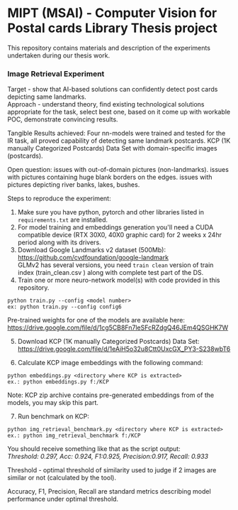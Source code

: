 # MIPT (MSAI) - Computer Vision for Postal cards Library Thesis project

This repository contains materials and description of the experiments undertaken during our thesis work.

### Image Retrieval Experiment
Target - show that AI-based solutions can confidently detect post cards depicting same landmarks. <br> 
Approach - understand theory, find existing technological solutions appropriate for the task, select best one, based on it come up with workable POC, demonstrate convincing results.  

Tangible Results achieved:
Four nn-models were trained and tested for the IR task, all proved capability of detecting same landmark postcards. 
KCP (1K manually Categorized Postcards) Data Set with domain-specific images (postcards).

Open question:
issues with out-of-domain pictures (non-landmarks).
issues with pictures containing huge blank borders on the edges.
issues with pictures depicting river banks, lakes, bushes.

Steps to reproduce the experiment:

1. Make sure you have python, pytorch and other libraries listed in ```requirements.txt``` are installed.
2. For model training and embeddings generation you'll need a CUDA compatible device (RTX 30X0, 40X0 graphic card) for 2 weeks x 24hr period along with its drivers.
3. Download Google Landmarks v2 dataset (500Mb): https://github.com/cvdfoundation/google-landmark <br>
GLMv2 has several versions, you need ```train clean``` version of train index (train_clean.csv ) along with complete test part of the DS. 
4. Train one or more neuro-network model(s) with code provided in this repository.
```
python train.py --config <model number>
ex: python train.py --config config6
```
Pre-trained weights for one of the models are available here: https://drive.google.com/file/d/1cg5CB8Fn7leSFcRZdgQ46JEm4QSGHK7W 

5. Download KCP (1K manually Categorized Postcards) Data Set:
https://drive.google.com/file/d/1eAiH5o32u8Ctt0UxcGX_PY3-S238wbT6

6. Calculate KCP image embeddings with the following command: 
```
python embeddings.py <directory where KCP is extracted>
ex.: python embeddings.py f:/KCP
```
Note: KCP zip archive contains pre-generated embeddings from of the models, you may skip this part.

7. Run benchmark on KCP:
```
python img_retrieval_benchmark.py <directory where KCP is extracted>
ex.: python img_retrieval_benchmark f:/KCP
```
You should receive something like that as the script output: <br>
*Threshold: 0.297, Acc: 0.924, F1:0.925, Precision:0.917, Recall: 0.933*

Threshold - optimal threshold of similarity used to judge if 2 images are similar or not (calculated by the tool).

Accuracy, F1, Precision, Recall are standard metrics describing model performance under optimal threshold.
